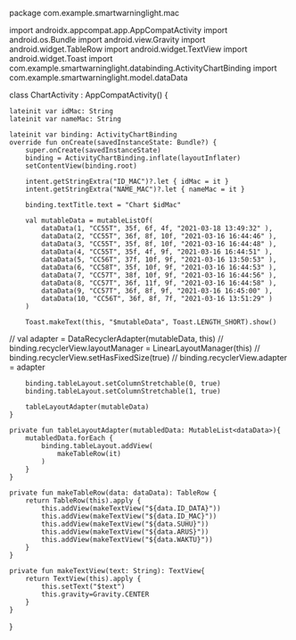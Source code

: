 package com.example.smartwarninglight.mac

import androidx.appcompat.app.AppCompatActivity
import android.os.Bundle
import android.view.Gravity
import android.widget.TableRow
import android.widget.TextView
import android.widget.Toast
import com.example.smartwarninglight.databinding.ActivityChartBinding
import com.example.smartwarninglight.model.dataData

class ChartActivity : AppCompatActivity() {


    lateinit var idMac: String
    lateinit var nameMac: String

    lateinit var binding: ActivityChartBinding
    override fun onCreate(savedInstanceState: Bundle?) {
        super.onCreate(savedInstanceState)
        binding = ActivityChartBinding.inflate(layoutInflater)
        setContentView(binding.root)

        intent.getStringExtra("ID_MAC")?.let { idMac = it }
        intent.getStringExtra("NAME_MAC")?.let { nameMac = it }

        binding.textTitle.text = "Chart $idMac"

        val mutableData = mutableListOf(
            dataData(1, "CC55T", 35f, 6f, 4f, "2021-03-18 13:49:32" ),
            dataData(2, "CC55T", 36f, 8f, 10f, "2021-03-16 16:44:46" ),
            dataData(3, "CC55T", 35f, 8f, 10f, "2021-03-16 16:44:48" ),
            dataData(4, "CC55T", 35f, 4f, 9f, "2021-03-16 16:44:51" ),
            dataData(5, "CC56T", 37f, 10f, 9f, "2021-03-16 13:50:53" ),
            dataData(6, "CC58T", 35f, 10f, 9f, "2021-03-16 16:44:53" ),
            dataData(7, "CC57T", 38f, 10f, 9f, "2021-03-16 16:44:56" ),
            dataData(8, "CC57T", 36f, 11f, 9f, "2021-03-16 16:44:58" ),
            dataData(9, "CC57T", 36f, 8f, 9f, "2021-03-16 16:45:00" ),
            dataData(10, "CC56T", 36f, 8f, 7f, "2021-03-16 13:51:29" )
        )

        Toast.makeText(this, "$mutableData", Toast.LENGTH_SHORT).show()


//        val adapter = DataRecyclerAdapter(mutableData, this)
//        binding.recyclerView.layoutManager = LinearLayoutManager(this)
//        binding.recyclerView.setHasFixedSize(true)
//        binding.recyclerView.adapter = adapter



        binding.tableLayout.setColumnStretchable(0, true)
        binding.tableLayout.setColumnStretchable(1, true)

        tableLayoutAdapter(mutableData)
    }

    private fun tableLayoutAdapter(mutabledData: MutableList<dataData>){
        mutabledData.forEach {
            binding.tableLayout.addView(
                makeTableRow(it)
            )
        }
    }

    private fun makeTableRow(data: dataData): TableRow {
        return TableRow(this).apply {
            this.addView(makeTextView("${data.ID_DATA}"))
            this.addView(makeTextView("${data.ID_MAC}"))
            this.addView(makeTextView("${data.SUHU}"))
            this.addView(makeTextView("${data.ARUS}"))
            this.addView(makeTextView("${data.WAKTU}"))
        }
    }

    private fun makeTextView(text: String): TextView{
        return TextView(this).apply {
            this.setText("$text")
            this.gravity=Gravity.CENTER
        }
    }
}
